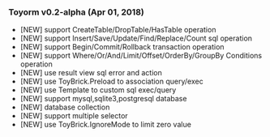 ### Toyorm v0.2-alpha (Apr 01, 2018)

- [NEW] support CreateTable/DropTable/HasTable operation
- [NEW] support Insert/Save/Update/Find/Replace/Count sql operation
- [NEW] support Begin/Commit/Rollback transaction operation
- [NEW] support Where/Or/And/Limit/Offset/OrderBy/GroupBy Conditions operation
- [NEW] use result view sql error and action
- [NEW] use ToyBrick.Preload to association query/exec
- [NEW] use Template to custom sql exec/query
- [NEW] support mysql,sqlite3,postgresql database
- [NEW] database collection
- [NEW] support multiple selector
- [NEW] use ToyBrick.IgnoreMode to limit zero value
